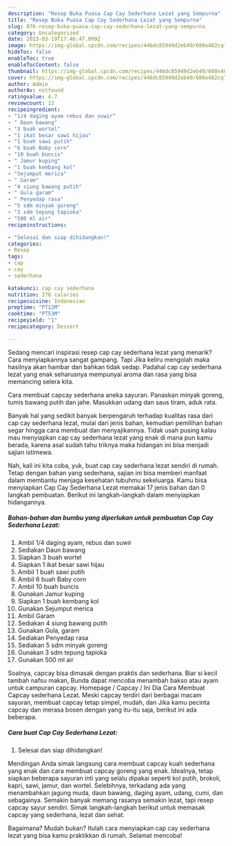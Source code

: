 ```yaml
---
description: "Resep Buka Puasa Cap Cay Sederhana Lezat yang Sempurna"
title: "Resep Buka Puasa Cap Cay Sederhana Lezat yang Sempurna"
slug: 876-resep-buka-puasa-cap-cay-sederhana-lezat-yang-sempurna
category: Uncategorized
date: 2023-03-19T17:46:47.099Z
image: https://img-global.cpcdn.com/recipes/446dc85949d2eb49/680x482cq70/cap-cay-sederhana-lezat-foto-resep-utama.jpg
hideToc: false
enableToc: true
enableTocContent: false
thumbnail: https://img-global.cpcdn.com/recipes/446dc85949d2eb49/680x482cq70/cap-cay-sederhana-lezat-foto-resep-utama.jpg
cover: https://img-global.cpcdn.com/recipes/446dc85949d2eb49/680x482cq70/cap-cay-sederhana-lezat-foto-resep-utama.jpg
author: Admin
authorAv: notfound
ratingvalue: 4.7
reviewcount: 12
recipeingredient:
- "1/4 daging ayam rebus dan suwir"
- " Daun bawang"
- "3 buah wortel"
- "1 ikat besar sawi hijau"
- "1 buah sawi putih"
- "6 buah Baby corn"
- "10 buah buncis"
- " Jamur kuping"
- "1 buah kembang kol"
- "Sejumput merica"
- " Garam"
- "4 siung bawang putih"
- " Gula garam"
- " Penyedap rasa"
- "5 sdm minyak goreng"
- "3 sdm tepung tapioka"
- "500 ml air"
recipeinstructions:

- "Selesai dan siap dihidangkan!"
categories:
- Resep
tags:
- cap
- cay
- sederhana

katakunci: cap cay sederhana 
nutrition: 278 calories
recipecuisine: Indonesian
preptime: "PT12M"
cooktime: "PT53M"
recipeyield: "1"
recipecategory: Dessert

---
```



Sedang mencari inspirasi resep cap cay sederhana lezat yang menarik? Cara menyiapkannya sangat gampang. Tapi Jika keliru mengolah maka hasilnya akan hambar dan bahkan tidak sedap. Padahal cap cay sederhana lezat yang enak seharusnya mempunyai aroma dan rasa yang bisa memancing selera kita.


Cara membuat capcay sederhana aneka sayuran. Panaskan minyak goreng, tumis bawang putih dan jahe. Masukkan udang dan saus tiram, aduk rata.

Banyak hal yang sedikit banyak berpengaruh terhadap kualitas rasa dari cap cay sederhana lezat, mulai dari jenis bahan, kemudian pemilihan bahan segar hingga cara membuat dan menyajikannya. Tidak usah pusing kalau mau menyiapkan cap cay sederhana lezat yang enak di mana pun kamu berada, karena asal sudah tahu triknya maka hidangan ini bisa menjadi sajian istimewa.


Nah, kali ini kita coba, yuk, buat cap cay sederhana lezat sendiri di rumah. Tetap dengan bahan yang sederhana, sajian ini bisa memberi manfaat dalam membantu menjaga kesehatan tubuhmu sekeluarga. Kamu bisa menyiapkan Cap Cay Sederhana Lezat memakai 17 jenis bahan dan 0 langkah pembuatan. Berikut ini langkah-langkah dalam menyiapkan hidangannya.

<!--inarticleads1-->

##### Bahan-bahan dan bumbu yang diperlukan untuk pembuatan Cap Cay Sederhana Lezat:

1. Ambil 1/4 daging ayam, rebus dan suwir
1. Sediakan  Daun bawang
1. Siapkan 3 buah wortel
1. Siapkan 1 ikat besar sawi hijau
1. Ambil 1 buah sawi putih
1. Ambil 6 buah Baby corn
1. Ambil 10 buah buncis
1. Gunakan  Jamur kuping
1. Siapkan 1 buah kembang kol
1. Gunakan Sejumput merica
1. Ambil  Garam
1. Sediakan 4 siung bawang putih
1. Gunakan  Gula, garam
1. Sediakan  Penyedap rasa
1. Sediakan 5 sdm minyak goreng
1. Gunakan 3 sdm tepung tapioka
1. Gunakan 500 ml air


Soalnya, capcay bisa dimasak dengan praktis dan sederhana. Biar si kecil tambah nafsu makan, Bunda dapat mencoba menambah bakso atau ayam untuk campuran capcay. Homepage / Capcay / Ini Dia Cara Membuat Capcay sederhana Lezat. Meski capcay terdiri dari berbagai macam sayuran, membuat capcay tetap simpel, mudah, dan Jika kamu pecinta capcay dan merasa bosen dengan yang itu-itu saja, berikut ini ada beberapa. 

<!--inarticleads2-->

##### Cara buat Cap Cay Sederhana Lezat:


1. Selesai dan siap dihidangkan!

Mendingan Anda simak langsung cara membuat capcay kuah sederhana yang enak dan cara membuat capcay goreng yang enak. Idealnya, tetap siapkan beberapa sayuran inti yang selalu dipakai seperti kol putih, brokoli, kapri, sawi, jamur, dan wortel. Selebihnya, terkadang ada yang menambahkan jagung muda, daun bawang, daging ayam, udang, cumi, dan sebagainya. Semakin banyak memang rasanya semakin lezat, tapi resep capcay sayur sendiri. Simak langkah-langkah berikut untuk memasak capcay yang sederhana, lezat dan sehat. 

Bagaimana? Mudah bukan? Itulah cara menyiapkan cap cay sederhana lezat yang bisa kamu praktikkan di rumah. Selamat mencoba!
